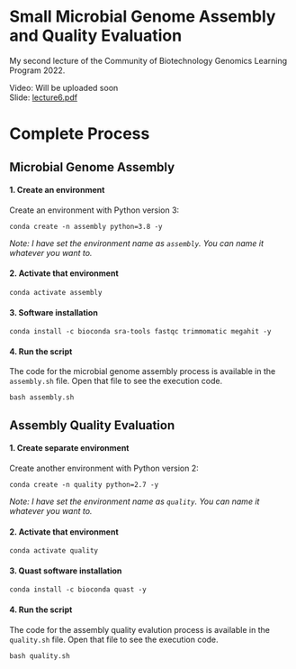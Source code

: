 # Small Microbial Genome Assembly and Quality Evaluation

My second lecture of the Community of Biotechnology Genomics Learning Program 2022.

Video: Will be uploaded soon <br/>
Slide: [lecture6.pdf](https://github.com/nahid18/cobgenomics-workshop-2022/blob/master/lecture-6/lecture6.pdf)

# Complete Process

## Microbial Genome Assembly

#### 1. Create an environment
Create an environment with Python version 3:

```
conda create -n assembly python=3.8 -y
```

*Note: I have set the environment name as `assembly`. You can name it whatever you want to.*

#### 2. Activate that environment
```
conda activate assembly
```

#### 3. Software installation
```
conda install -c bioconda sra-tools fastqc trimmomatic megahit -y
```

#### 4. Run the script
The code for the microbial genome assembly process is available in the `assembly.sh` file. Open that file to see the execution code.
```
bash assembly.sh
```


## Assembly Quality Evaluation

#### 1. Create separate environment
Create another environment with Python version 2:

```
conda create -n quality python=2.7 -y
```

*Note: I have set the environment name as `quality`. You can name it whatever you want to.*

#### 2. Activate that environment
```
conda activate quality
```

#### 3. Quast software installation
```
conda install -c bioconda quast -y
```

#### 4. Run the script
The code for the assembly quality evalution process is available in the `quality.sh` file. Open that file to see the execution code.
```
bash quality.sh
```
